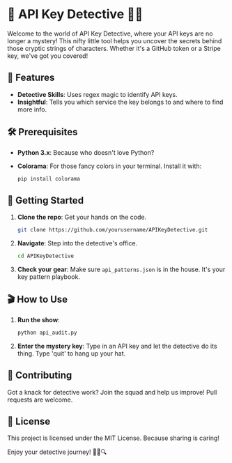 # 🎩 API Key Detective 🕵️‍♂️

Welcome to the world of API Key Detective, where your API keys are no longer a mystery! This nifty little tool helps you uncover the secrets behind those cryptic strings of characters. Whether it's a GitHub token or a Stripe key, we've got you covered!

## 🌟 Features

- **Detective Skills**: Uses regex magic to identify API keys.
- **Insightful**: Tells you which service the key belongs to and where to find more info.

## 🛠️ Prerequisites

- **Python 3.x**: Because who doesn't love Python?
- **Colorama**: For those fancy colors in your terminal. Install it with:

  ```bash
  pip install colorama
  ```

## 🚀 Getting Started

1. **Clone the repo**: Get your hands on the code.

   ```bash
   git clone https://github.com/yourusername/APIKeyDetective.git
   ```

2. **Navigate**: Step into the detective's office.

   ```bash
   cd APIKeyDetective
   ```

3. **Check your gear**: Make sure `api_patterns.json` is in the house. It's your key pattern playbook.

## 🎬 How to Use

1. **Run the show**:

   ```bash
   python api_audit.py
   ```

2. **Enter the mystery key**: Type in an API key and let the detective do its thing. Type 'quit' to hang up your hat.

## 🤝 Contributing

Got a knack for detective work? Join the squad and help us improve! Pull requests are welcome.

## 📜 License

This project is licensed under the MIT License. Because sharing is caring!

Enjoy your detective journey! 🕵️‍♀️🔍
